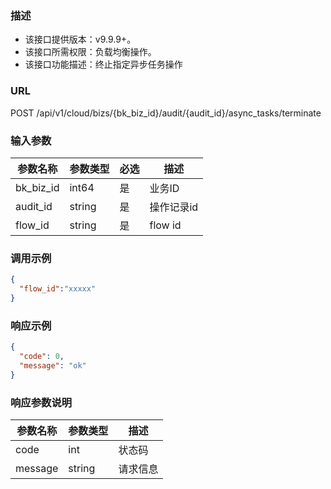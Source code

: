 ### 描述

- 该接口提供版本：v9.9.9+。
- 该接口所需权限：负载均衡操作。
- 该接口功能描述：终止指定异步任务操作

### URL

POST /api/v1/cloud/bizs/{bk_biz_id}/audit/{audit_id}/async_tasks/terminate

### 输入参数

| 参数名称      | 参数类型   | 必选 | 描述              |
|-----------|--------|----|-----------------|
| bk_biz_id | int64  | 是  | 业务ID            |
| audit_id  | string | 是  | 操作记录id          |
| flow_id   | string | 是  | flow id         |

### 调用示例

```json
{
  "flow_id":"xxxxx"
}
```

### 响应示例

```json
{
  "code": 0,
  "message": "ok"
}
```

### 响应参数说明

| 参数名称    | 参数类型   | 描述   |
|---------|--------|------|
| code    | int    | 状态码  |
| message | string | 请求信息 |
